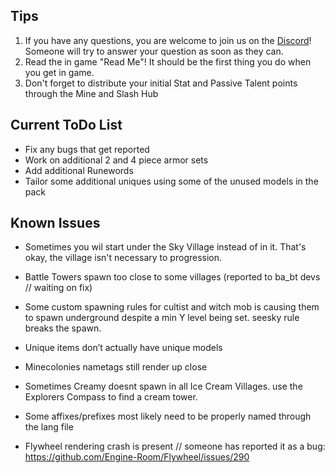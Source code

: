 ##
## Tips

1) If you have any questions, you are welcome to join us on the [Discord](https://discord.gg/Tt8sGvQRH4)! Someone will try to answer your question as soon as they can. 
2) Read the in game "Read Me"!  It should be the first thing you do when you get in game. 
3) Don't forget to distribute your initial Stat and Passive Talent points through the Mine and Slash Hub

##
## Current ToDo List

 - Fix any bugs that get reported
 - Work on additional 2 and 4 piece armor sets
 - Add additional Runewords
 - Tailor some additional uniques using some of the unused models in the pack

##
## Known Issues

 - Sometimes you wil start under the Sky Village instead of in it. That's okay, the village isn't necessary to progression. 

 - Battle Towers spawn too close to some villages (reported to ba_bt devs // waiting on fix)

 - Some custom spawning rules for cultist and witch mob is causing them to spawn underground despite a min Y level being set. seesky rule breaks the spawn.

 - Unique items don’t actually have unique models

 - Minecolonies nametags still render up close

 - Sometimes Creamy doesnt spawn in all Ice Cream Villages. use the Explorers Compass to find a cream tower.

 - Some affixes/prefixes most likely need to be properly named through the lang file

 - Flywheel rendering crash is present // someone has reported it as a bug: https://github.com/Engine-Room/Flywheel/issues/290